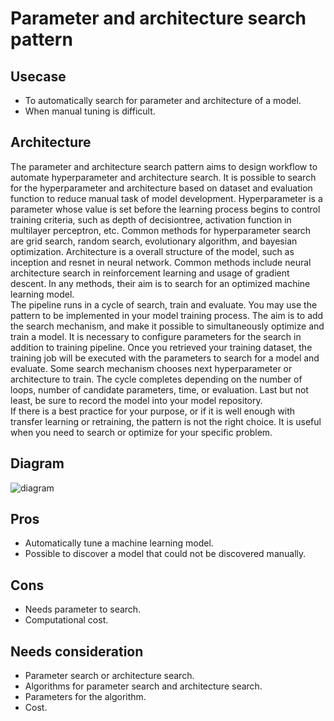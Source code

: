 # Parameter and architecture search pattern

## Usecase
- To automatically search for parameter and architecture of a model.
- When manual tuning is difficult.

## Architecture
The parameter and architecture search pattern aims to design workflow to automate hyperparameter and architecture search. It is possible to search for the hyperparameter and architecture based on dataset and evaluation function to reduce manual task of model development. Hyperparameter is a parameter whose value is set before the learning process begins to control training criteria, such as depth of decisiontree, activation function in multilayer perceptron, etc. Common methods for hyperparameter search are grid search, random search, evolutionary algorithm, and bayesian optimization. Architecture is a overall structure of the model, such as inception and resnet in neural network. Common methods include neural architecture search in reinforcement learning and usage of gradient descent. In any methods, their aim is to search for an optimized machine learning model.<br>
The pipeline runs in a cycle of search, train and evaluate. You may use the pattern to be implemented in your model training process. The aim is to add the search mechanism, and make it possible to simultaneously optimize and train a model. It is necessary to configure parameters for the search in addition to training pipeline. Once you retrieved your training dataset, the training job will be executed with the parameters to search for a model and evaluate. Some search mechanism chooses next hyperparameter or architecture to train. The cycle completes depending on the number of loops, number of candidate parameters, time, or evaluation. Last but not least, be sure to record the model into your model repository.<br>
If there is a best practice for your purpose, or if it is well enough with transfer learning or retraining, the pattern is not the right choice. It is useful when you need to search or optimize for your specific problem.

## Diagram
![diagram](diagram.png)


## Pros
- Automatically tune a machine learning model.
- Possible to discover a model that could not be discovered manually.

## Cons
- Needs parameter to search.
- Computational cost.

## Needs consideration
- Parameter search or architecture search.
- Algorithms for parameter search and architecture search.
- Parameters for the algorithm.
- Cost.
